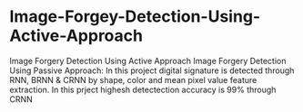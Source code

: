 # Image-Forgey-Detection-Using-Active-Approach
Image Forgery Detection Using Active Approach
Image Forgery Detection Using Passive Approach: In this project digital signature is detected through RNN, BRNN & CRNN by shape, color and mean pixel value feature extraction. In this prject highesh detectection accuracy is 99% through CRNN
